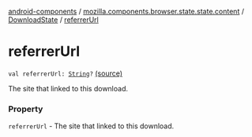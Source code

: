 [android-components](../../index.md) / [mozilla.components.browser.state.state.content](../index.md) / [DownloadState](index.md) / [referrerUrl](./referrer-url.md)

# referrerUrl

`val referrerUrl: `[`String`](https://kotlinlang.org/api/latest/jvm/stdlib/kotlin/-string/index.html)`?` [(source)](https://github.com/mozilla-mobile/android-components/blob/master/components/browser/state/src/main/java/mozilla/components/browser/state/state/content/DownloadState.kt#L32)

The site that linked to this download.

### Property

`referrerUrl` - The site that linked to this download.